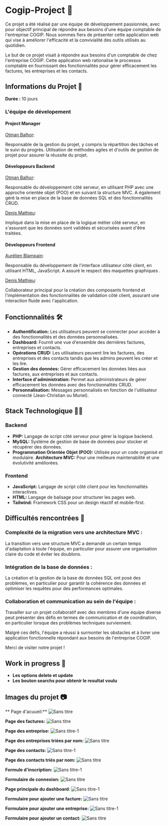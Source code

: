 # Cogip-Project 🚀

Ce projet a été réalisé par une équipe de développement passionnée, avec pour objectif principal de répondre aux besoins d'une équipe comptable de l'entreprise COGIP. Nous sommes fiers de présenter cette application web qui vise à améliorer l'efficacité et la convivialité des outils utilisés au quotidien.

Le but de ce projet visait à répondre aux besoins d'un comptable de chez l'entreprise COGIP. Cette application web rationalise le processus comptable en fournissant des fonctionnalités pour gérer efficacement les factures, les entreprises et les contacts.

## Informations du Projet 🤝

**Durée :** 10 jours

### L'équipe de dévelopement

#### Project Manager

  [Otman Balhor](https://github.com/otmanbalhor):
    
Responsable de la gestion du projet, y compris la répartition des tâches et le suivi du progrès. Utilisation de méthodes agiles et d'outils de gestion de projet pour assurer la réussite du projet.

#### Développeurs Backend

  [Otman Balhor](https://github.com/otmanbalhor): 
    
  Responsable du développement côté serveur, en utilisant PHP avec une approche orientée objet (POO) et en suivant la structure MVC. A également géré la mise en place de la base de données SQL et des fonctionnalités CRUD.
    
  [Denis Mathieu](https://github.com/DenisMth):
    
  Impliqué dans la mise en place de la logique métier côté serveur, en s'assurant que les données sont validées et sécurisées avant d'être traitées.

#### Développeurs Frontend

  [Aurélien Blampain](https://github.com/Aurelien229):
    
  Responsable du développement de l'interface utilisateur côté client, en utilisant HTML, JavaScript. A assuré le respect des maquettes graphiques .
    
  [Denis Mathieu](https://github.com/DenisMth):
    
  Collaborateur principal pour la création des composants frontend et l'implémentation des fonctionnalités de validation côté client, assurant une interaction fluide avec                              l'application.

## Fonctionnalités 🛠️

* **Authentification:** Les utilisateurs peuvent se connecter pour accéder à des fonctionnalités et des données personnalisées.
* **Dashboard:** Fournit une vue d'ensemble des dernières factures, entreprises et contacts.
* **Opérations CRUD:** Les utilisateurs peuvent lire les factures, des entreprises et des contacts tandis que les admins peuvent les créer et les lire.
* **Gestion des données:** Gérer efficacement les données liées aux factures, aux entreprises et aux contacts.
* **Interface d'administration:** Permet aux administrateurs de gérer efficacement les données avec des fonctionnalités CRUD.
* **Personnalisation:** Messages personnalisés en fonction de l'utilisateur connecté (Jean-Christian ou Muriel).

## Stack Technologique 👨‍💻
### Backend
* **PHP:** Langage de script côté serveur pour gérer la logique backend.
* **MySQL:** Système de gestion de base de données pour stocker et récupérer des données.
* **Programmation Orientée Objet (POO):** Utilisée pour un code organisé et modulaire.
**Architecture MVC:** Pour une meilleure maintenabilité et une évolutivité améliorées.
  
### Frontend
* **JavaScript:** Langage de script côté client pour les fonctionnalités interactives.
* **HTML:** Langage de balisage pour structurer les pages web.
* **Tailwind:** Framework CSS pour un design réactif et mobile-first.

## Difficultés rencontrées 🤯

  ### Complexité de la migration vers une architecture MVC :
  La transition vers une structure MVC a demandé un certain temps d'adaptation à toute l'équipe, en particulier pour assurer une organisation claire du code et éviter les doublons.

  ### Intégration de la base de données : 
  La création et la gestion de la base de données SQL ont posé des problèmes, en particulier pour garantir la cohérence des données et optimiser les requêtes pour des performances optimales.

  ### Collaboration et communication au sein de l'équipe : 
  Travailler sur un projet collaboratif avec des membres d'une équipe diverse peut présenter des défis en termes de communication et de coordination, en particulier lorsque des problèmes techniques surviennent.

  Malgré ces défis, l'équipe a réussi à surmonter les obstacles et à livrer une application fonctionnelle répondant aux besoins de l'entreprise COGIP.
  
   Merci de visiter notre projet !

## Work in progress 🚧

* **Les options delete et update**
* **Les bouton searchs pour obtenir le resultat voulu**

## Images du projet 📷

** Page d'acuueil:**
![Sans titre](https://github.com/otmanbalhor/Cogip-Project/assets/151409181/04ea7c18-7211-4023-a219-01d269ca7d5e)

**Page des factures:**
![Sans titre](https://github.com/otmanbalhor/Cogip-Project/assets/151409181/1e817389-45f6-43a5-b14a-b5ebb12ce410)

**Page des entreprise:**
![Sans titre-1](https://github.com/otmanbalhor/Cogip-Project/assets/151409181/0e59333f-99ba-4c91-9343-171a9b1e73a4)

**Page des entreprises triées par nom:**
![Sans titre](https://github.com/otmanbalhor/Cogip-Project/assets/151409181/48c51a8d-a2ea-4a84-bef7-be98d9c49f5c)

**Page des contacts:**
![Sans titre-1](https://github.com/otmanbalhor/Cogip-Project/assets/151409181/cd182b74-1c78-4bce-8ddb-2a81aeadd16a)

**Page des contacts triés par nom:**
![Sans titre](https://github.com/otmanbalhor/Cogip-Project/assets/151409181/5cf1c743-29d8-470e-9578-30f264e5844f)

**Formule d'inscription:**
![Sans titre-1](https://github.com/otmanbalhor/Cogip-Project/assets/151409181/cd6f0a7e-3bfb-42cb-899d-8d48d274f9a9)

**Formulaire de connexion:**
![Sans titre](https://github.com/otmanbalhor/Cogip-Project/assets/151409181/eda0e4c9-683a-48d4-b918-2fe61c9e1b49)

**Page principale du dashboard**:
![Sans titre-1](https://github.com/otmanbalhor/Cogip-Project/assets/151409181/9e6f7bc8-b770-47de-94da-e9e5a5d0148c)

**Formulaire pour ajouter une facture:**
![Sans titre](https://github.com/otmanbalhor/Cogip-Project/assets/151409181/4a84d6c1-e45e-46a5-9c00-c9146389b46b)

**Formulaire pour ajouter une entreprise:**
![Sans titre-1](https://github.com/otmanbalhor/Cogip-Project/assets/151409181/fae1b603-721b-4df8-8107-8e3167ee1ff1)

**Formulaire pour ajouter un contact:**
![Sans titre](https://github.com/otmanbalhor/Cogip-Project/assets/151409181/1347d38b-bff9-4f10-8242-f4bc895b40d7)















    

